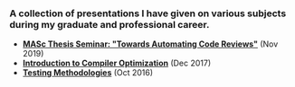 ### A collection of presentations I have given on various subjects during my graduate and professional career.

- **[MASc Thesis Seminar: "Towards Automating Code Reviews"](Thesis_Seminar_Presentation.pdf)** (Nov 2019)
- **[Introduction to Compiler Optimization](IntroductionToCompilerOptimization.pdf)** (Dec 2017)
- **[Testing Methodologies](Testing.pdf)** (Oct 2016)

